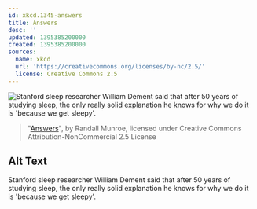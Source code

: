 ```yaml
---
id: xkcd.1345-answers
title: Answers
desc: ''
updated: 1395385200000
created: 1395385200000
sources:
  name: xkcd
  url: 'https://creativecommons.org/licenses/by-nc/2.5/'
  license: Creative Commons 2.5
---
```

![Stanford sleep researcher William Dement said that after 50 years of studying sleep, the only really solid explanation he knows for why we do it is 'because we get sleepy'.](https://imgs.xkcd.com/comics/answers.png)
> "[Answers](https://xkcd.com/1345/)", by Randall Munroe, licensed under Creative Commons Attribution-NonCommercial 2.5 License

## Alt Text
Stanford sleep researcher William Dement said that after 50 years of studying sleep, the only really solid explanation he knows for why we do it is 'because we get sleepy'.
